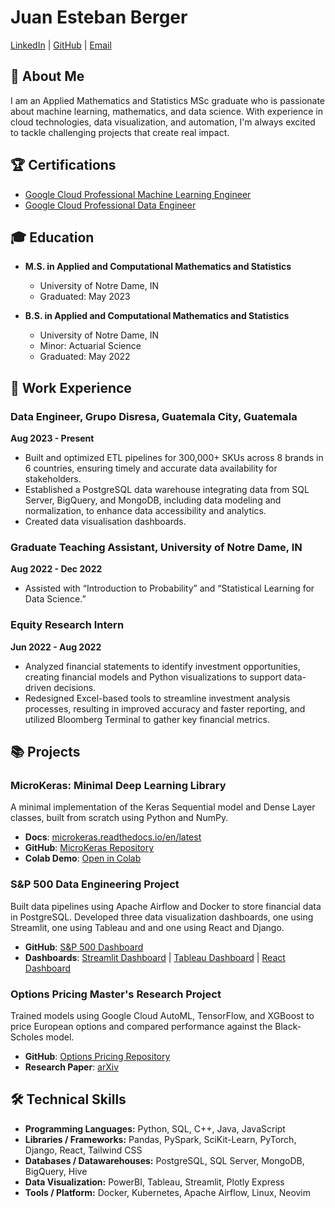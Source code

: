 # Juan Esteban Berger

[LinkedIn](https://linkedin.com/in/juan-berger) | [GitHub](https://github.com/juan-esteban-berger) | [Email](mailto:juanestebanberger@gmail.com)

## 👋 About Me

I am an Applied Mathematics and Statistics MSc graduate who is passionate about machine learning, mathematics, and data science. With experience in cloud technologies, data visualization, and automation, I'm always excited to tackle challenging projects that create real impact.

## 🏆 Certifications

- [Google Cloud Professional Machine Learning Engineer](https://google.accredible.com/e8115939-9809-4e5d-91b2-377ffb24355f?record_view=true)
- [Google Cloud Professional Data Engineer](https://www.credential.net/cda3d5ea-b2a2-44cf-8ca1-1b5e5512c184#gs.596223)

## 🎓 Education

- **M.S. in Applied and Computational Mathematics and Statistics**  
  - University of Notre Dame, IN
  - Graduated: May 2023

- **B.S. in Applied and Computational Mathematics and Statistics**  
  - University of Notre Dame, IN 
  - Minor: Actuarial Science
  - Graduated: May 2022

## 💼 Work Experience

### Data Engineer, Grupo Disresa, Guatemala City, Guatemala  
**Aug 2023 - Present**  
- Built and optimized ETL pipelines for 300,000+ SKUs across 8 brands in 6 countries, ensuring timely and accurate data availability for stakeholders.
- Established a PostgreSQL data warehouse integrating data from SQL Server, BigQuery, and MongoDB, including data modeling and normalization, to enhance data accessibility and analytics.
- Created data visualisation dashboards.

### Graduate Teaching Assistant, University of Notre Dame, IN  
**Aug 2022 - Dec 2022**  
- Assisted with “Introduction to Probability” and “Statistical Learning for Data Science.”

### Equity Research Intern
**Jun 2022 - Aug 2022**
- Analyzed financial statements to identify investment opportunities, creating financial models and Python visualizations to support data-driven decisions.
- Redesigned Excel-based tools to streamline investment analysis processes, resulting in improved accuracy and faster reporting, and utilized Bloomberg Terminal to gather key financial metrics.

## 📚 Projects

### MicroKeras: Minimal Deep Learning Library  
A minimal implementation of the Keras Sequential model and Dense Layer classes, built from scratch using Python and NumPy.  
- **Docs**: [microkeras.readthedocs.io/en/latest](https://microkeras.readthedocs.io/en/latest)  
- **GitHub**: [MicroKeras Repository](https://github.com/juan-esteban-berger/microkeras)  
- **Colab Demo**: [Open in Colab](https://bit.ly/microkeras)

### S&P 500 Data Engineering Project  
Built data pipelines using Apache Airflow and Docker to store financial data in PostgreSQL. Developed three data visualization dashboards, one using Streamlit, one using Tableau and and one using React and Django.  
- **GitHub**: [S&P 500 Dashboard](https://github.com/juan-esteban-berger/spx_dashboard)  
- **Dashboards**: [Streamlit Dashboard](https://juanberger.com/spx-streamlit) | [Tableau Dashboard](https://juanberger.com/spx-tableau) | [React Dashboard](https://juanberger.com/spx-react)

### Options Pricing Master's Research Project  
Trained models using Google Cloud AutoML, TensorFlow, and XGBoost to price European options and compared performance against the Black-Scholes model.  
- **GitHub**: [Options Pricing Repository](https://github.com/juan-esteban-berger/Options_Pricing_AutoML_TensorFlow_XGBoost)  
- **Research Paper**: [arXiv](https://arxiv.org/abs/2307.00476)

## 🛠️ Technical Skills
- **Programming Languages:** Python, SQL, C++, Java, JavaScript
- **Libraries / Frameworks:** Pandas, PySpark, SciKit-Learn, PyTorch, Django, React, Tailwind CSS
- **Databases / Datawarehouses:** PostgreSQL, SQL Server, MongoDB, BigQuery, Hive
- **Data Visualization:** PowerBI, Tableau, Streamlit, Plotly Express
- **Tools / Platform:** Docker, Kubernetes, Apache Airflow, Linux, Neovim
